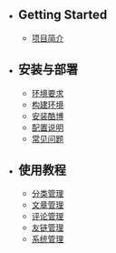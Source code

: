 - ## Getting Started
    - [项目简介](/{{route}}/{{version}}/overview)
- ## 安装与部署
    - [环境要求](/{{route}}/{{version}}/require)
    - [构建环境](/{{route}}/{{version}}/environment)
    - [安装酷博](/{{route}}/{{version}}/setup)
    - [配置说明](/{{route}}/{{version}}/config)
    - [常见问题](/{{route}}/{{version}}/faq)
- ## 使用教程
    - [分类管理](/{{route}}/{{version}}/category)
    - [文章管理](/{{route}}/{{version}}/post)
    - [评论管理](/{{route}}/{{version}}/comment)
    - [友链管理](/{{route}}/{{version}}/link)
    - [系统管理](/{{route}}/{{version}}/system)
